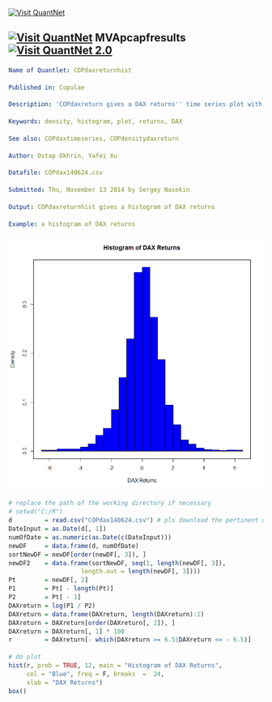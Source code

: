 
[<img src="https://github.com/QuantLet/Styleguide-and-FAQ/blob/master/pictures/banner.png" width="880" alt="Visit QuantNet">](http://quantlet.de/index.php?p=info)

## [<img src="https://github.com/QuantLet/Styleguide-and-Validation-procedure/blob/master/pictures/qloqo.png" alt="Visit QuantNet">](http://quantlet.de/) **MVApcapfresults** [<img src="https://github.com/QuantLet/Styleguide-and-Validation-procedure/blob/master/pictures/QN2.png" width="60" alt="Visit QuantNet 2.0">](http://quantlet.de/d3/ia)

```yaml
Name of Quantlet: COPdaxreturnhist
 
Published in: Copulae

Description: 'COPdaxreturn gives a DAX returns'' time series plot with a window from 1986-01-03 to 2008-12-30.'
  
Keywords: density, histogram, plot, returns, DAX
     
See also: COPdaxtimeseries, COPdensitydaxreturn

Author: Ostap Okhrin, Yafei Xu

Datafile: COPdax140624.csv

Submitted: Thu, November 13 2014 by Sergey Nasekin
     
Output: COPdaxreturnhist gives a histogram of DAX returns

Example: a histogram of DAX returns

```

![Picture1](COPdaxreturnhist.png)

```r
# replace the path of the working directory if necessary
# setwd("C:/R") 
d         = read.csv("COPdax140624.csv") # pls download the pertinent data set.
DateInput = as.Date(d[, 1])
numOfDate = as.numeric(as.Date(c(DateInput)))
newDF     = data.frame(d, numOfDate)
sortNewDF = newDF[order(newDF[, 3]), ]
newDF2    = data.frame(sortNewDF, seq(1, length(newDF[, 3]), 
                    length.out = length(newDF[, 3])))
Pt        = newDF[, 2]
P1        = Pt[ - length(Pt)]
P2        = Pt[ - 1]
DAXreturn = log(P1 / P2)
DAXreturn = data.frame(DAXreturn, length(DAXreturn):1)
DAXreturn = DAXreturn[order(DAXreturn[, 2]), ]
DAXreturn = DAXreturn[, 1] * 100
r         = DAXreturn[- which(DAXreturn >= 6.5|DAXreturn <= - 6.5)]

# do plot
hist(r, prob = TRUE, 12, main = "Histogram of DAX Returns",
     col = "Blue", freq = F, breaks  =  24,
	 xlab = "DAX Returns") 
box()
```

